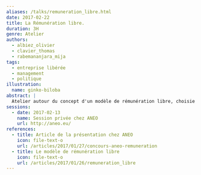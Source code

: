 ```yaml
---
aliases: /talks/remuneration_libre.html
date: 2017-02-22
title: La Rémunération libre.
duration: 3H
genre: Atelier
authors:
  - albiez_olivier
  - clavier_thomas
  - rabemananjara_mija
tags:
  - entreprise libérée
  - management
  - politique
illustration:
  name: ginko-biloba
abstract: |
  Atelier autour du concept d'un modèle de rémunération libre, choisie par les salariés.
sessions:
  - date: 2017-02-13
    name: Session privée chez ANEO
    url: http://aneo.eu/
references:
  - title: Article de la présentation chez ANEO
    icon: file-text-o
    url: /articles/2017/01/27/concours-aneo-remuneration
  - title: Le modèle de rémunération libre
    icon: file-text-o
    url: /articles/2017/01/26/remuneration_libre
---
```

